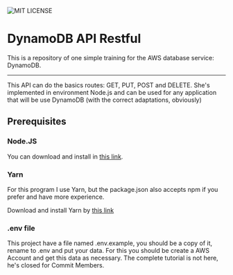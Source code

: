 ![MIT LICENSE](https://img.shields.io/github/license/IagorSs/dynamo-training)

# DynamoDB API Restful

This is a repository of one simple training for the AWS database service: DynamoDB.
<hr/>
This API can do the basics routes: GET, PUT, POST and DELETE. She's implemented in environment Node.js and can be used for any application that will be use DynamoDB (with the correct adaptations, obviously)

## Prerequisites

### Node.JS

You can download and install in [this link](https://nodejs.org/en/download/).

### Yarn

For this program I use Yarn, but the package.json also accepts npm if you prefer and have more experience.

Download and install Yarn by [this link](https://classic.yarnpkg.com/en/docs/install/)

### .env file

This project have a file named .env.example, you should be a copy of it, rename to .env and put your data.
For this you should be create a AWS Account and get this data as necessary.
The complete tutorial is not here, he's closed for Commit Members.
